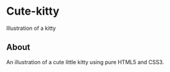 # Cute-kitty
Illustration of a kitty

## About
An illustration of a cute little kitty using pure HTML5 and CSS3. 
